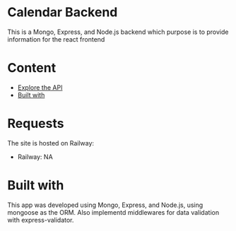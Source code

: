 # Calendar Backend

This is a Mongo, Express, and Node.js backend which purpose is to provide information for the react frontend

# Content

- [Explore the API](#requests)
- [Built with](#built-with)

# Requests

The site is hosted on Railway:

- Railway: NA

# Built with

This app was developed using Mongo, Express, and Node.js, using mongoose as the ORM. Also implementd middlewares for data validation with express-validator.
